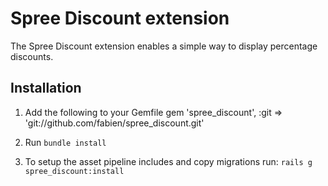 # Spree Discount extension

The Spree Discount extension enables a simple way to display percentage discounts.

## Installation

1. Add the following to your Gemfile
  gem 'spree\_discount', :git => 'git://github.com/fabien/spree_discount.git'

2. Run `bundle install`

3. To setup the asset pipeline includes and copy migrations run: `rails g spree_discount:install`

